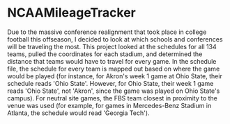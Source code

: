 # NCAAMileageTracker
Due to the massive conference realignment that took place in college football this offseason, I decided to look at which schools and conferences will be traveling the most.
This project looked at the schedules for all 134 teams, pulled the coordinates for each stadium, and determined the distance that teams would have to travel for every game.
In the schedule file, the schedule for every team is mapped out based on where the game would be played (for instance, for Akron's week 1 game at Ohio State, their schedule reads 'Ohio State'.
However, for Ohio State, their week 1 game reads 'Ohio State', not 'Akron', since the game was played on Ohio State's campus).
For neutral site games, the FBS team closest in proximity to the venue was used (for example, for games in Mercedes-Benz Stadium in Atlanta, the schedule would read 'Georgia Tech').
